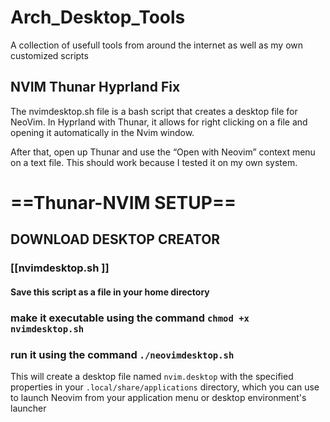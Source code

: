 # Arch_Desktop_Tools
A collection of usefull tools from around the internet as well as my own customized scripts


## NVIM Thunar Hyprland Fix
The nvimdesktop.sh file is a bash script that creates a desktop file for NeoVim. In Hyprland with Thunar, it allows for right clicking on a file and opening it automatically in the Nvim window. 

After that, open up Thunar and use the “Open with Neovim” context menu on a text file. This should work because I tested it on my own system.

# **==Thunar-NVIM SETUP==** 


## DOWNLOAD DESKTOP CREATOR 
### [[nvimdesktop.sh ]]

#### Save this script as a file in your home directory

### make it executable using the command `chmod +x nvimdesktop.sh`

### run it using the command `./neovimdesktop.sh`

This will create a desktop file named `nvim.desktop` with the specified properties in your `.local/share/applications` directory, which you can use to launch Neovim from your application menu or desktop environment's launcher
